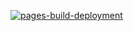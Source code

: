 [![pages-build-deployment](https://github.com/ymer94/portfolio/actions/workflows/pages/pages-build-deployment/badge.svg)](https://github.com/ymer94/portfolio/actions/workflows/pages/pages-build-deployment)